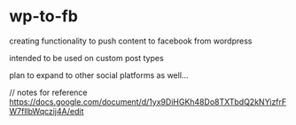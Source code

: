 # wp-to-fb
creating functionality to push content to facebook from wordpress

intended to be used on custom post types 

plan to expand to other social platforms as well... 

// notes for reference 
https://docs.google.com/document/d/1yx9DiHGKh48Do8TXTbdQ2kNYizfrFW7fllbWqczij4A/edit
